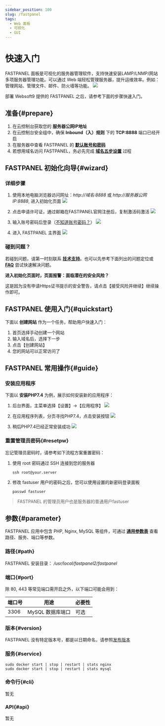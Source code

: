 ```yaml
---
sidebar_position: 100
slug: /fastpanel
tags:
  - Web 面板
  - 可视化
  - GUI
---
```


# 快速入门

FASTPANEL 面板是可视化的服务器管理软件，支持快速安装LAMP/LNMP/网站多项服务器管理功能。可以通过 Web 端轻松管理服务器，提升运维效率。例如：管理网站、管理文件、邮件、防火墙等功能。
   ![](https://libs.websoft9.com/Websoft9/DocsPicture/zh/fastpanel/fastpanel-show-websoft9.png)
   
部署 Websoft9 提供的 FASTPANEL 之后，请参考下面的步骤快速入门。

## 准备{#prepare}

1. 在云控制台获取您的 **服务器公网IP地址** 
2. 在云控制台安全组中，确保 **Inbound（入）规则** 下的 **TCP:8888** 端口已经开启
3. 在服务器中查看 FASTPANEL 的 **[默认账号和密码](./user/credentials)**  
4. 若想用域名访问 FASTPANEL，务必先完成 **[域名五步设置](./administrator/domain_step)** 过程

## FASTPANEL 初始化向导{#wizard}

### 详细步骤

1. 使用本地电脑浏览器访问网址：*http://域名:8888* 或 *http://服务器公网IP:8888*, 进入初始化页面
   ![](https://libs.websoft9.com/Websoft9/DocsPicture/zh/fastpanel/fastpanel-init-websoft9.png)

2. 点击申请许可证，通过邮箱在FASTPANEL官网注册后，复制激活码激活
   ![](https://libs.websoft9.com/Websoft9/DocsPicture/zh/fastpanel/fastpanel-active-websoft9.png)
   
3. 输入账号密码后登录（[不知道账号密码？](#账号密码)）
   ![](https://libs.websoft9.com/Websoft9/DocsPicture/zh/fastpanel/fastpanel-login-websoft9.png)
   
4. 进入 FASTPANEL 主界面
   ![](https://libs.websoft9.com/Websoft9/DocsPicture/zh/fastpanel/fastpanel-main-websoft9.png)
   
### 碰到问题？

若碰到问题，请第一时刻联系 **[技术支持](./helpdesk)**。也可以先参考下面列出的问题定位或  **[FAQ](./faq#setup)** 尝试快速解决问题。

**进入初始化页面时，页面报警：面临潜在的安全风险？**  

这是因为没有申请Https证书提示的安全警告，请点击【接受风险并继续】继续操作即可。

## FASTPANEL 使用入门{#quickstart}

下面以 **创建网站** 作为一个任务，帮助用户快速入门：

1. 首页选择手动创建一个网站
2. 输入域名后，选择下一步
3. 点击【创建网站】
4. 您的网站可以正常访问了

## FASTPANEL 常用操作{#guide}

### 安装应用程序

下面以 **安装PHP7.4** 为例，展示如何安装新的应用程序：

1. 后台界面，主菜单选择【设置】->【应用程序】
   ![](https://libs.websoft9.com/Websoft9/DocsPicture/zh/fastpanel/fastpanel-install1-websoft9.png)
   
2. 在应用程序列表，分页寻找PHP7.4，点击安装按钮
   ![](https://libs.websoft9.com/Websoft9/DocsPicture/zh/fastpanel/fastpanel-install2-websoft9.png)
   
3. 稍后PHP7.4已经正常安装成功
   ![](https://libs.websoft9.com/Websoft9/DocsPicture/zh/fastpanel/fastpanel-install3-websoft9.png)
   
### 重置管理员密码{#resetpw}

忘记管理员密码时，请参考如下流程方案重置密码：  

1. 使用 root 密码通过 SSH 连接到您的服务器
   ```
   ssh root@your.server
   ```

2. 修改 fastuser 用户的密码之后，您可以使用设置的新密码登录面板
   ```
   passwd fastuser
   ```

 > FASTPANEL 的管理员用户也是服务器的普通用户fastuser

## 参数{#parameter}

FASTPANEL 应用中包含 PHP, Nginx, MySQL 等组件，可通过 **[通用参数表](./administrator/parameter)** 查看路径、服务、端口等参数。 

### 路径{#path}

FASTPANEL 安装目录： */usr/local/fastpanel2/fastpanel*    

### 端口{#port}

除 80, 443 等常见端口需开启之外，以下端口可能会用到：  

| 端口号 | 用途                                          | 必要性 |
| ------ | --------------------------------------------- | ------ |
| 3306   | MySQL 数据库端口 | 可选   |

### 版本{#version}

FASTPANEL 没有特定版本号，都是以日期命名，请参照[发布版本](https://fastpanel.direct/changelog)

### 服务{#service}

```shell
sudo docker start | stop | restart | stats nginx
sudo docker start | stop | restart | stats mysql
```

### 命令行{#cli}

暂无

### API{#api}

暂无
